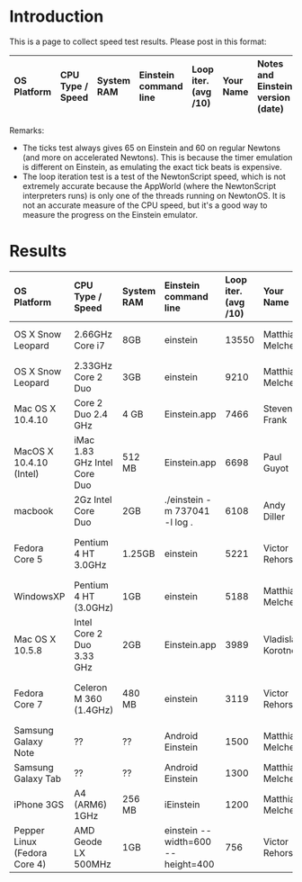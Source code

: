 # Introduction #

This is a page to collect speed test results.  Please post in this format:

| OS Platform | CPU Type / Speed | System RAM | Einstein command line | Loop iter. (avg /10) | Your Name | Notes and Einstein version (date) |
|:------------|:-----------------|:-----------|:----------------------|:---------------------|:----------|:----------------------------------|

Remarks:
  * The ticks test always gives 65 on Einstein and 60 on regular Newtons (and more on accelerated Newtons). This is because the timer emulation is different on Einstein, as emulating the exact tick beats is expensive.
  * The loop iteration test is a test of the NewtonScript speed, which is not extremely accurate because the AppWorld (where the NewtonScript interpreters runs) is only one of the threads running on NewtonOS. It is not an accurate measure of the CPU speed, but it's a good way to measure the progress on the Einstein emulator.


# Results #

| **OS Platform** | **CPU Type / Speed** | **System RAM** | **Einstein command line** | **Loop iter. (avg /10)** | **Your Name** | **Notes** |
|:----------------|:---------------------|:---------------|:--------------------------|:-------------------------|:--------------|:----------|
| OS X Snow Leopard | 2.66GHz Core i7  | 8GB | einstein | 13550 | Matthias Melcher | 2010.1, Generic JIT |
| OS X Snow Leopard | 2.33GHz Core 2 Duo  | 3GB | einstein | 9210 | Matthias Melcher | 2010.1, Generic JIT |
| Mac OS X 10.4.10 | Core 2 Duo 2.4 GHz | 4 GB | Einstein.app | 7466 | Steven Frank |
| MacOS X 10.4.10 (Intel) | iMac 1.83 GHz Intel Core Duo | 512 MB | Einstein.app | 6698 | Paul Guyot | 2007.7 release, Generic JIT |
| macbook | 2Gz Intel Core Duo | 2GB | ./einstein -m 737041 -l log . | 6108 | Andy Diller |
| Fedora Core 5 | Pentium 4 HT 3.0GHz | 1.25GB | einstein | 5221 | Victor Rehorst | 20070710 version, Generic JIT |
| WindowsXP | Pentium 4 HT (3.0GHz)  | 1GB | einstein | 5188 | Matthias Melcher | 2007.7.4, Generic JIT |
| Mac OS X 10.5.8 | Intel Core 2 Duo 3.33 GHz | 2GB | Einstein.app | 3989 | Vladislav Korotnev |
| Fedora Core 7 | Celeron M 360 (1.4GHz) | 480 MB | einstein | 3119 | Victor Rehorst | 20070710 version, Generic JIT |
| Samsung Galaxy Note | ?? | ?? | Android Einstein | 1500 | Matthias Melcher | Dec 8th 2011 SVN |
| Samsung Galaxy Tab | ?? | ?? | Android Einstein | 1300 | Matthias Melcher | Mar 13th 2011 SVN |
| iPhone 3GS | A4 (ARM6) 1GHz | 256 MB | iEinstein | 1200 | Matthias Melcher | Sep 15th 2010 SVN |
| Pepper Linux (Fedora Core 4) | AMD Geode LX 500MHz | 1GB | einstein --width=600 --height=400 | 756 | Victor Rehorst | 20070710 version, Generic JIT |